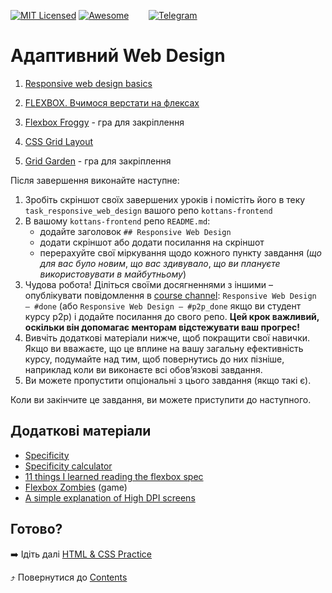 [![MIT Licensed][icon-mit]][license]
[![Awesome][icon-awesome]][awesome]
&nbsp;&nbsp;&nbsp;&nbsp;&nbsp;&nbsp;
[![Telegram][icon-chat]][chat]

# Адаптивний Web Design

1. [Responsive web design basics](https://web.dev/i18n/en/responsive-web-design-basics/)

1. [FLEXBOX. Вчимося верстати на флексах](https://www.youtube.com/playlist?list=PLM6XATa8CAG5mPV60dMmjMRrHVW4LmV2x)

1. [Flexbox Froggy](http://flexboxfroggy.com/) - гра для закріплення

1. [CSS Grid Layout](https://www.youtube.com/watch?v=GV92IdMGFfA&list=PLM6XATa8CAG5pXQrW_kDaeZb_uIAMNZIm)

1. [Grid Garden](http://cssgridgarden.com/) - гра для закріплення

Після завершення виконайте наступне:
1. Зробіть скріншот своїх завершених уроків
   і помістіть його в теку `task_responsive_web_design`
   вашого репо `kottans-frontend`
1. В вашому `kottans-frontend` репо `README.md`:
   - додайте заголовок `## Responsive Web Design`
   - додати скріншот або додати посилання на скріншот
   - перерахуйте свої міркування щодо кожного пункту завдання
     (_що для вас було новим_, _що вас здивувало_, _що ви плануєте використовувати в майбутньому_)
1. Чудова робота! Діліться своїми досягненнями з іншими –
   опублікувати повідомлення в [course channel][chat]:
   `Responsive Web Design — #done` (або `Responsive Web Design — #p2p_done` якщо ви студент курсу p2p) і додайте посилання до свого репо. **Цей крок важливий, оскільки він допомагає менторам відстежувати ваш прогрес!**
1. Вивчіть додаткові матеріали нижче, щоб покращити свої навички.
    Якщо ви вважаєте, що це вплине на вашу загальну ефективність курсу, подумайте над тим, щоб
    повернутись до них пізніше, наприклад коли ви виконаєте всі обов’язкові завдання.
1. Ви можете пропустити опціональні з цього завдання (якщо такі є).

Коли ви закінчите це завдання, ви можете приступити до наступного.

## Додаткові матеріали

- [Specificity](https://developer.mozilla.org/uk/docs/Web/CSS/Specificity)
- [Specificity calculator](https://specificity.keegan.st/)
- [11 things I learned reading the flexbox spec](https://hackernoon.com/11-things-i-learned-reading-the-flexbox-spec-5f0c799c776b)
- [Flexbox Zombies](https://flexboxzombies.com/p/flexbox-zombies) (game)
- [A simple explanation of High DPI screens](https://broken-links.com/2013/10/02/simple-explanation-high-dpi-screens/)

## Готово?

➡️ Ідіть далі [HTML & CSS Practice](html-css-popup.md)

⤴️ Повернутися до [Contents](../contents.md)

[icon-chat]: https://img.shields.io/badge/chat-on%20telegram-blue.svg
[icon-mit]: https://img.shields.io/badge/license-MIT-blue.svg
[icon-awesome]: https://cdn.rawgit.com/sindresorhus/awesome/d7305f38d29fed78fa85652e3a63e154dd8e8829/media/badge.svg
[license]: https://github.com/Kottans/web/blob/master/LICENSE.md
[awesome]: https://github.com/sindresorhus/awesome#front-end-development
[chat]: https://t.me/joinchat/CX8EF1JmLm9IM6J6oy2U7Q
